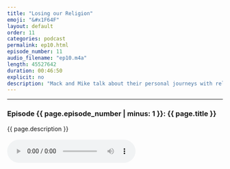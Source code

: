 ```yaml
---
title: "Losing our Religion"
emoji: "&#x1F64F"
layout: default
order: 11
categories: podcast
permalink: ep10.html
episode_number: 11
audio_filename: "ep10.m4a"
length: 45527642
duration: 00:46:50
explicit: no
description: "Mack and Mike talk about their personal journeys with religion with this week's guest, Jim. Also, Mike and Jim discover a shocking coincidence of birth about themselves."
---
```


<hr />
<p>
<h3>Episode {{ page.episode_number | minus: 1 }}: {{ page.title }}</h3>
{{ page.description }}
<br />
<br />
<audio controls="">
<source src="{{ site.podcast_audio_prefix | append: page.audio_filename }}" type="audio/x-m4a" />
Your browser does not support the audio element.
</audio>
</p>
